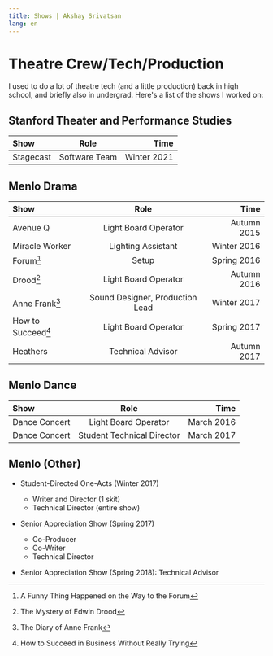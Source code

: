 ```yaml
---
title: Shows | Akshay Srivatsan
lang: en
---
```


# Theatre Crew/Tech/Production

I used to do a lot of theatre tech (and a little production) back in
high school, and briefly also in undergrad. Here's a list of the shows
I worked on:

## Stanford Theater and Performance Studies

| Show      |     Role      |        Time |
| :-------- | :-----------: | ----------: |
| Stagecast | Software Team | Winter 2021 |

## Menlo Drama

| Show               |              Role               |        Time |
| :----------------- | :-----------------------------: | ----------: |
| Avenue Q           |      Light Board Operator       | Autumn 2015 |
| Miracle Worker     |       Lighting Assistant        | Winter 2016 |
| Forum[^f]          |              Setup              | Spring 2016 |
| Drood[^d]          |      Light Board Operator       | Autumn 2016 |
| Anne Frank[^a]     | Sound Designer, Production Lead | Winter 2017 |
| How to Succeed[^h] |      Light Board Operator       | Spring 2017 |
| Heathers           |        Technical Advisor        | Autumn 2017 |

[^d]: The Mystery of Edwin Drood
[^a]: The Diary of Anne Frank
[^f]: A Funny Thing Happened on the Way to the Forum
[^h]: How to Succeed in Business Without Really Trying

## Menlo Dance

| Show          |            Role            |       Time |
| :------------ | :------------------------: | ---------: |
| Dance Concert |    Light Board Operator    | March 2016 |
| Dance Concert | Student Technical Director | March 2017 |

## Menlo (Other)

-   Student-Directed One-Acts (Winter 2017)

    -   Writer and Director (1 skit)
    -   Technical Director (entire show)

-   Senior Appreciation Show (Spring 2017)

    -   Co-Producer
    -   Co-Writer
    -   Technical Director

-   Senior Appreciation Show (Spring 2018): Technical Advisor
